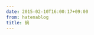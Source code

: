 ```yaml
---
date: 2015-02-10T16:00:17+09:00
from: hatenablog
title: 鍋
---
```


<p><img src="http://cdn-ak.f.st-hatena.com/images/fotolife/r/r7kamura/20150210/20150210155439.jpg" alt="" />
<img src="http://cdn-ak.f.st-hatena.com/images/fotolife/r/r7kamura/20150210/20150210155454.jpg" alt="" />
<img src="http://cdn-ak.f.st-hatena.com/images/fotolife/r/r7kamura/20150210/20150210155510.jpg" alt="" />
<img src="http://cdn-ak.f.st-hatena.com/images/fotolife/r/r7kamura/20150210/20150210155526.jpg" alt="" />
<img src="http://cdn-ak.f.st-hatena.com/images/fotolife/r/r7kamura/20150210/20150210155540.jpg" alt="" />
<img src="http://cdn-ak.f.st-hatena.com/images/fotolife/r/r7kamura/20150210/20150210161858.jpg" alt="" />
<img src="http://cdn-ak.f.st-hatena.com/images/fotolife/r/r7kamura/20150210/20150210161909.jpg" alt="" /></p>

